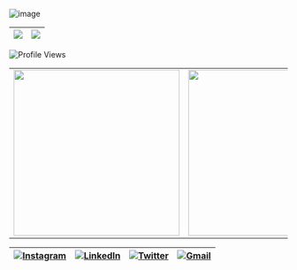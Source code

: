 ![image](https://i.pinimg.com/originals/5e/1a/4f/5e1a4fdcd4f2dd410dbd29328f3f2005.gif)

| ![](http://github-profile-summary-cards.vercel.app/api/cards/profile-details?username=rubydamodar&theme=chartreuse_dark) | ![](http://github-profile-summary-cards.vercel.app/api/cards/productive-time?username=rubydamodar&theme=chartreuse_dark&utcOffset=8) |
|---|---|


![Profile Views](https://profile-counter.glitch.me/rubydamodar/count.svg)

<div align="center">
  <table>
    <tr>
      <td><img src="https://github-readme-stats.vercel.app/api?username=rubydamodar&theme=vue-dark&show_icons=true&hide_border=true&count_private=true" width="300px"/></td>
      <td><img src="https://github-readme-streak-stats.herokuapp.com/?user=rubydamodar&theme=vue-dark&hide_border=true" width="300px"/></td>
      <td><img src="https://github-readme-stats.vercel.app/api/top-langs/?username=rubydamodar&theme=vue-dark&show_icons=true&hide_border=true&layout=compact" width="300px"/></td>
    </tr>
  </table>
</div>

| [![Instagram](https://iili.io/H6762Uu.png)](https://www.instagram.com/ruby.snorlax/) | [![LinkedIn](https://static.vecteezy.com/system/resources/previews/022/498/447/non_2x/3d-linkedin-logo-icon-isolated-on-transparent-background-free-png.png)](https://www.linkedin.com/in/ruby-717848332) | [![Twitter](https://cdn3d.iconscout.com/3d/free/thumb/free-twitter-3d-icon-download-in-png-blend-fbx-gltf-file-formats--logo-app-social-media-pack-logos-icons-5753430.png?f=webp)](https://x.com/poetrybyruby) | [![Gmail](https://cdn3d.iconscout.com/3d/free/thumb/free-gmail-3d-icon-download-in-png-blend-fbx-gltf-file-formats--logo-social-media-pack-logos-icons-7250524.png)](mailto:your_email@gmail.com) |
|---|---|---|---|


